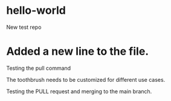 # hello-world
New test repo

Added a new line to the file.
=======
Testing the pull command

The toothbrush needs to be customized for different use cases.

Testing the PULL request and merging to the main branch.